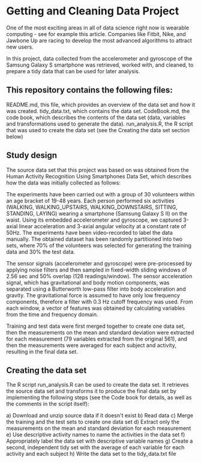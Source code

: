 # Getting and Cleaning Data Project

One of the most exciting areas in all of data science right now is wearable computing - see for example this article. Companies like Fitbit, Nike, and Jawbone Up are racing to develop the most advanced algorithms to attract new users.

In this project, data collected from the accelerometer and gyroscope of the Samsung Galaxy S smartphone was retrieved, worked with, and cleaned, to prepare a tidy data that can be used for later analysis.

## This repository contains the following files:

README.md, this file, which provides an overview of the data set and how it was created.
tidy_data.txt, which contains the data set.
CodeBook.md, the code book, which describes the contents of the data set (data, variables and transformations used to generate the data).
run_analysis.R, the R script that was used to create the data set (see the Creating the data set section below)

## Study design

The source data set that this project was based on was obtained from the Human Activity Recognition Using Smartphones Data Set, which describes how the data was initially collected as follows:

The experiments have been carried out with a group of 30 volunteers within an age bracket of 19-48 years. Each person performed six activities (WALKING, WALKING_UPSTAIRS, WALKING_DOWNSTAIRS, SITTING, STANDING, LAYING) wearing a smartphone (Samsung Galaxy S II) on the waist. Using its embedded accelerometer and gyroscope, we captured 3-axial linear acceleration and 3-axial angular velocity at a constant rate of 50Hz. The experiments have been video-recorded to label the data manually. The obtained dataset has been randomly partitioned into two sets, where 70% of the volunteers was selected for generating the training data and 30% the test data.

The sensor signals (accelerometer and gyroscope) were pre-processed by applying noise filters and then sampled in fixed-width sliding windows of 2.56 sec and 50% overlap (128 readings/window). The sensor acceleration signal, which has gravitational and body motion components, was separated using a Butterworth low-pass filter into body acceleration and gravity. The gravitational force is assumed to have only low frequency components, therefore a filter with 0.3 Hz cutoff frequency was used. From each window, a vector of features was obtained by calculating variables from the time and frequency domain.

Training and test data were first merged together to create one data set, then the measurements on the mean and standard deviation were extracted for each measurement (79 variables extracted from the original 561), and then the measurements were averaged for each subject and activity, resulting in the final data set.

## Creating the data set

The R script run_analysis.R can be used to create the data set. It retrieves the source data set and transforms it to produce the final data set by implementing the following steps (see the Code book for details, as well as the comments in the script itself):

a) Download and unzip source data if it doesn't exist
b) Read data
c) Merge the training and the test sets to create one data set
d) Extract only the measurements on the mean and standard deviation for each measurement
e) Use descriptive activity names to name the activities in the data set
f) Appropriately label the data set with descriptive variable names
g) Create a second, independent tidy set with the average of each variable for each activity and each subject
h) Write the data set to the tidy_data.txt file

